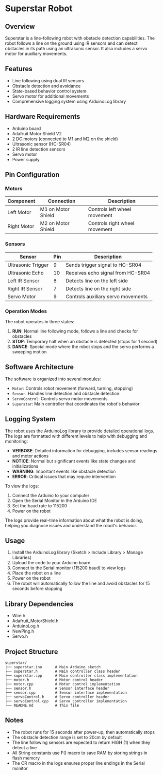 # Superstar Robot

## Overview

Superstar is a line-following robot with obstacle detection capabilities. The robot follows a line on the ground using IR sensors and can detect obstacles in its path using an ultrasonic sensor. It also includes a servo motor for auxiliary movements.

## Features

- Line following using dual IR sensors
- Obstacle detection and avoidance
- State-based behavior control system
- Servo motor for additional movements
- Comprehensive logging system using ArduinoLog library

## Hardware Requirements

- Arduino board
- Adafruit Motor Shield V2
- 2 DC motors (connected to M1 and M2 on the shield)
- Ultrasonic sensor (HC-SR04)
- 2 IR line detection sensors
- Servo motor
- Power supply

## Pin Configuration

### Motors

| Component   | Connection         | Description                   |
| ----------- | ------------------ | ----------------------------- |
| Left Motor  | M1 on Motor Shield | Controls left wheel movement  |
| Right Motor | M2 on Motor Shield | Controls right wheel movement |

### Sensors

| Sensor             | Pin | Description                        |
| ------------------ | --- | ---------------------------------- |
| Ultrasonic Trigger | 9   | Sends trigger signal to HC-SR04    |
| Ultrasonic Echo    | 10  | Receives echo signal from HC-SR04  |
| Left IR Sensor     | 8   | Detects line on the left side      |
| Right IR Sensor    | 7   | Detects line on the right side     |
| Servo Motor        | 9   | Controls auxiliary servo movements |

### Operation Modes

The robot operates in three states:

1. **RUN**: Normal line following mode, follows a line and checks for obstacles
2. **STOP**: Temporary halt when an obstacle is detected (stops for 1 second)
3. **DANCE**: Special mode where the robot stops and the servo performs a sweeping motion

## Software Architecture

The software is organized into several modules:

- `Motor`: Controls robot movement (forward, turning, stopping)
- `Sensor`: Handles line detection and obstacle detection
- `ServoControl`: Controls servo motor movements
- `Superstar`: Main controller that coordinates the robot's behavior

## Logging System

The robot uses the ArduinoLog library to provide detailed operational logs. The logs are formatted with different levels to help with debugging and monitoring:

- **VERBOSE**: Detailed information for debugging, includes sensor readings and motor actions
- **NOTICE**: Normal but significant events like state changes and initializations
- **WARNING**: Important events like obstacle detection
- **ERROR**: Critical issues that may require intervention

To view the logs:

1. Connect the Arduino to your computer
2. Open the Serial Monitor in the Arduino IDE
3. Set the baud rate to 115200
4. Power on the robot

The logs provide real-time information about what the robot is doing, helping you diagnose issues and understand the robot's behavior.

## Usage

1. Install the ArduinoLog library (Sketch > Include Library > Manage Libraries)
2. Upload the code to your Arduino board
3. Connect to the Serial monitor (115200 baud) to view logs
4. Place the robot on a line
5. Power on the robot
6. The robot will automatically follow the line and avoid obstacles for 15 seconds before stopping

## Library Dependencies

- Wire.h
- Adafruit_MotorShield.h
- ArduinoLog.h
- NewPing.h
- Servo.h

## Project Structure

```
superstar/
├── superstar.ino      # Main Arduino sketch
├── superstar.h        # Main controller class header
├── superstar.cpp      # Main controller class implementation
├── motor.h            # Motor control header
├── motor.cpp          # Motor control implementation
├── sensor.h           # Sensor interface header
├── sensor.cpp         # Sensor interface implementation
├── servoControl.h     # Servo controller header
├── servoControl.cpp   # Servo controller implementation
└── README.md          # This file
```

## Notes

- The robot runs for 15 seconds after power-up, then automatically stops
- The obstacle detection range is set to 20cm by default
- The line following sensors are expected to return HIGH (1) when they detect a line
- All String constants use F() macro to save RAM by storing strings in flash memory
- The CR macro in the logs ensures proper line endings in the Serial monitor
